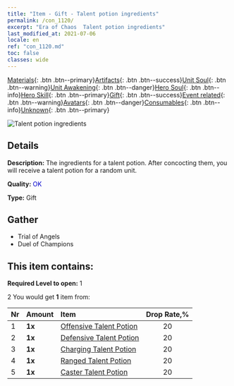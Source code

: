 ```yaml
---
title: "Item - Gift - Talent potion ingredients"
permalink: /con_1120/
excerpt: "Era of Chaos  Talent potion ingredients"
last_modified_at: 2021-07-06
locale: en
ref: "con_1120.md"
toc: false
classes: wide
---
```

 [Materials](/Items/){: .btn .btn--primary}[Artifacts](/Items/Artifacts/){: .btn .btn--success}[Unit Soul](/Items/UnitSoul/){: .btn .btn--warning}[Unit Awakening](/Items/UnitAwakening/){: .btn .btn--danger}[Hero Soul](/Items/HeroSoul/){: .btn .btn--info}[Hero Skill](/Items/HeroSkill/){: .btn .btn--primary}[Gift](/Items/Gift/){: .btn .btn--success}[Event related](/Items/Events/){: .btn .btn--warning}[Avatars](/Items/Avatars/){: .btn .btn--danger}[Consumables](/Items/Consumables/){: .btn .btn--info}[Unknown](/Items/Unknown/){: .btn .btn--primary}

 ![Talent potion ingredients](/images/t/i_3049.png)

## Details
 **Description:** The ingredients for a talent potion. After concocting them, you will receive a talent potion for a random unit. 

 **Quality:** <span style="color: #0000CD">OK</span>

 **Type:** Gift

## Gather

*    Trial of Angels 
*    Duel of Champions 

## This item contains:

 **Required Level to open:** 1

 2 You would get **1** item  from:

  | Nr | Amount |     Item    | Drop Rate,% |
  |:---|:-------|:------------|:---------:|
  | 1 |  **1x** | [Offensive Talent Potion](/Items/con_786/) | 20 | 
  | 2 |  **1x** | [Defensive Talent Potion](/Items/con_787/) | 20 | 
  | 3 |  **1x** | [Charging Talent Potion](/Items/con_788/) | 20 | 
  | 4 |  **1x** | [Ranged Talent Potion](/Items/con_789/) | 20 | 
  | 5 |  **1x** | [Caster Talent Potion](/Items/con_790/) | 20 | 
